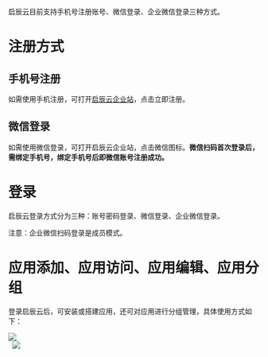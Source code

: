 
启辰云目前支持手机号注册账号、微信登录、企业微信登录三种方式。

# 注册方式
## 手机号注册
如需使用手机注册，可打开[启辰云企业站](https://fast.qichenyun.com)，点击立即注册。
## 微信登录
如需使用微信登录，可打开启辰云企业站，点击微信图标。**微信扫码首次登录后，需绑定手机号，绑定手机号后即微信账号注册成功。**


# 登录
启辰云登录方式分为三种：账号密码登录、微信登录、企业微信登录。

注意：企业微信扫码登录是成员模式。


# 应用添加、应用访问、应用编辑、应用分组
登录启辰云后，可安装或搭建应用，还可对应用进行分组管理，具体使用方式如下：

![](../img/3-1i1.png)<br/>
&nbsp;
![](../img/3-1i2.png)